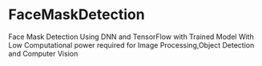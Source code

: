 # FaceMaskDetection
Face Mask Detection Using DNN and TensorFlow with Trained Model With Low Computational power required for Image Processing,Object Detection and Computer Vision
